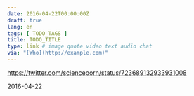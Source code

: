 ```yaml
---
date: 2016-04-22T00:00:00Z
draft: true
lang: en
tags: [ TODO_TAGS ]
title: TODO_TITLE
type: link # image quote video text audio chat
via: "[Who](http://example.com)"
---
```


<https://twitter.com/scienceporn/status/723689132933931008>

2016-04-22



